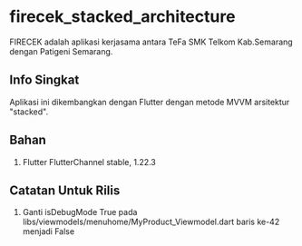 # firecek_stacked_architecture

FIRECEK adalah aplikasi kerjasama antara TeFa SMK Telkom Kab.Semarang dengan Patigeni Semarang.

## Info Singkat

Aplikasi ini dikembangkan dengan Flutter dengan metode MVVM arsitektur "stacked".

## Bahan
1. Flutter FlutterChannel stable, 1.22.3

## Catatan Untuk Rilis
1. Ganti isDebugMode True pada libs/viewmodels/menuhome/MyProduct_Viewmodel.dart baris ke-42 menjadi False

